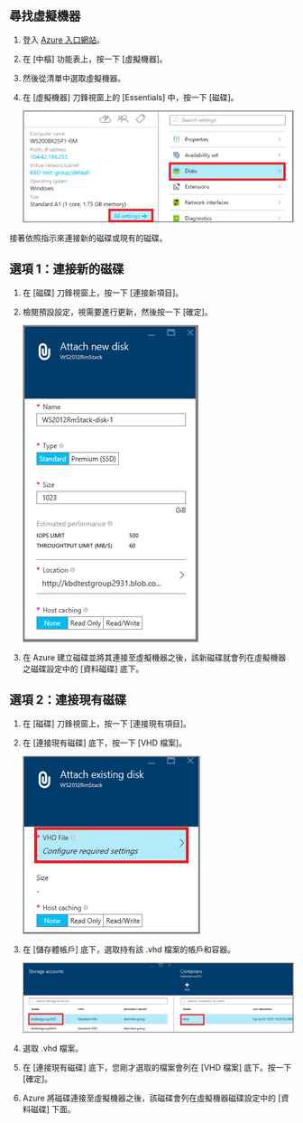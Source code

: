 


## 尋找虛擬機器

1. 登入 [Azure 入口網站](https://portal.azure.com/)。

2. 在 [中樞] 功能表上，按一下 [虛擬機器]。

3.	然後從清單中選取虛擬機器。

4. 在 [虛擬機器] 刀鋒視窗上的 [Essentials] 中，按一下 [磁碟]。

	![開啟磁碟設定](./media/virtual-machines-common-attach-disk-portal/find-disk-settings.png)

接著依照指示來連接新的磁碟或現有的磁碟。

## 選項 1：連接新的磁碟

1.	在 [磁碟] 刀鋒視窗上，按一下 [連接新項目]。

2.	檢閱預設設定，視需要進行更新，然後按一下 [確定]。

 	![檢閱磁碟設定](./media/virtual-machines-common-attach-disk-portal/attach-new.png)

3.	在 Azure 建立磁碟並將其連接至虛擬機器之後，該新磁碟就會列在虛擬機器之磁碟設定中的 [資料磁碟] 底下。

## 選項 2：連接現有磁碟

1.	在 [磁碟] 刀鋒視窗上，按一下 [連接現有項目]。

2.	在 [連接現有磁碟] 底下，按一下 [VHD 檔案]。

	![連接現有磁碟](./media/virtual-machines-common-attach-disk-portal/attach-existing.png)

3.	在 [儲存體帳戶] 底下，選取持有該 .vhd 檔案的帳戶和容器。

	![尋找 VHD 位置](./media/virtual-machines-common-attach-disk-portal/find-storage-container.png)

4.	選取 .vhd 檔案。

5.	在 [連接現有磁碟] 底下，您剛才選取的檔案會列在 [VHD 檔案] 底下。按一下 [確定]。

6.	Azure 將磁碟連接至虛擬機器之後，該磁碟會列在虛擬機器磁碟設定中的 [資料磁碟] 下面。

<!---HONumber=AcomDC_0928_2016-->